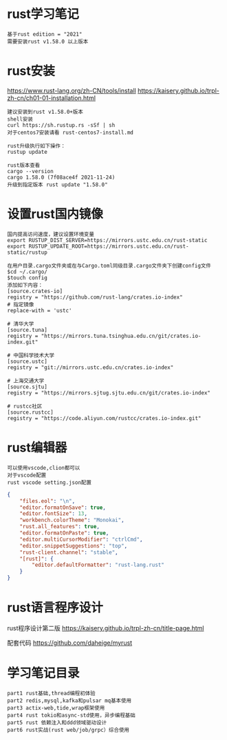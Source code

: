 # rust学习笔记
    基于rust edition = "2021" 
    需要安装rust v1.58.0 以上版本

# rust安装

https://www.rust-lang.org/zh-CN/tools/install
https://kaisery.github.io/trpl-zh-cn/ch01-01-installation.html

	建议安装到rust v1.58.0+版本
    shell安装
	curl https://sh.rustup.rs -sSf | sh
    对于centos7安装请看 rust-centos7-install.md
    
    rust升级执行如下操作：
    rustup update
    
    rust版本查看
    cargo --version
    cargo 1.58.0 (7f08ace4f 2021-11-24)
    升级到指定版本 rust update "1.58.0"

# 设置rust国内镜像

	国内提高访问速度，建议设置环境变量 
	export RUSTUP_DIST_SERVER=https://mirrors.ustc.edu.cn/rust-static
	export RUSTUP_UPDATE_ROOT=https://mirrors.ustc.edu.cn/rust-static/rustup

	在用户目录.cargo文件夹或在与Cargo.toml同级目录.cargo文件夹下创建config文件
	$cd ~/.cargo/
	$touch config
	添加如下内容：
	[source.crates-io]
	registry = "https://github.com/rust-lang/crates.io-index"
	# 指定镜像
	replace-with = 'ustc'

	# 清华大学
	[source.tuna]
	registry = "https://mirrors.tuna.tsinghua.edu.cn/git/crates.io-index.git"

	# 中国科学技术大学
	[source.ustc]
	registry = "git://mirrors.ustc.edu.cn/crates.io-index"

	# 上海交通大学
	[source.sjtu]
	registry = "https://mirrors.sjtug.sjtu.edu.cn/git/crates.io-index"

	# rustcc社区
	[source.rustcc]
	registry = "https://code.aliyun.com/rustcc/crates.io-index.git"

# rust编辑器

    可以使用vscode,clion都可以
    对于vscode配置
    rust vscode setting.json配置

``` json
{
    "files.eol": "\n",
    "editor.formatOnSave": true,
    "editor.fontSize": 13,
    "workbench.colorTheme": "Monokai",
    "rust.all_features": true,
    "editor.formatOnPaste": true,
    "editor.multiCursorModifier": "ctrlCmd",
    "editor.snippetSuggestions": "top",
    "rust-client.channel": "stable",
    "[rust]": {
        "editor.defaultFormatter": "rust-lang.rust"
    }
}
```

# rust语言程序设计

rust程序设计第二版 https://kaisery.github.io/trpl-zh-cn/title-page.html

配套代码 https://github.com/daheige/myrust

# 学习笔记目录
    part1 rust基础,thread编程初体验
    part2 redis,mysql,kafka和pulsar mq基本使用
    part3 actix-web,tide,wrap框架使用
    part4 rust tokio和async-std使用，异步编程基础
    part5 rust 依赖注入和ddd领域驱动设计
    part6 rust实战(rust web/job/grpc）综合使用
